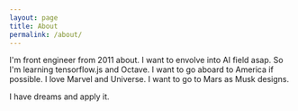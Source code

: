 ```yaml
---
layout: page
title: About
permalink: /about/
---
```


I'm front engineer from 2011 about. I want to envolve into AI field asap. So I'm learning tensorflow.js and Octave. I want to go aboard to America if possible. I love Marvel and Universe. I want to go to Mars as Musk designs.

I have dreams and apply it.
